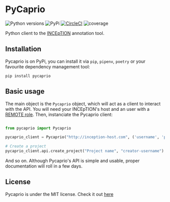 # PyCaprio
![Python versions](https://img.shields.io/badge/Python-3.6%2C%203.7-green.svg) ![PyPi](https://img.shields.io/badge/PyPi-0.0.1-brightgreen.svg) [![CircleCI](https://circleci.com/gh/Savanamed/pycaprio.svg?style=svg)](https://circleci.com/gh/Savanamed/pycaprio) ![coverage](https://img.shields.io/badge/coverage-100%25-green.svg)

Python client to the [INCEpTION](https://github.com/inception-project/inception) annotation tool.

## Installation
Pycaprio is on PyPi, you can install it via `pip`, `pipenv`, `poetry` or your favourite dependency management tool:
```
pip install pycaprio
```

## Basic usage
The main object is the `Pycaprio` object, which will act as a client to interact with the API.
You will need your INCEpTION's host and an user with a
 [REMOTE role](https://inception-project.github.io//releases/0.11.0/docs/admin-guide.html#sect_remote_api).
Then, instanciate the Pycaprio client:
```python

from pycaprio import Pycaprio

pycaprio_client = Pycaprio("http://inception-host.com", ('username', 'password'))

# Create a project
pycaprio_client.api.create_project("Project name", "creator-username")
```

And so on.
Although Pycaprio's API is simple and usable, proper documentation will roll in a few days.

## License
Pycaprio is under the MIT license. Check it out [here](https://opensource.org/licenses/MIT)
